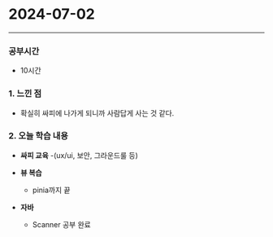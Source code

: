 # 2024-07-02

---

### 공부시간
- 10시간

### 1. 느낀 점
- 확실히 싸피에 나가게 되니까 사람답게 사는 것 같다. 

### 2. 오늘 학습 내용

- **싸피 교육**
  -(ux/ui, 보안, 그라운드룰 등)

- **뷰 복습**
  - pinia까지 끝

- **자바**
  - Scanner 공부 완료

 


  

  
   

